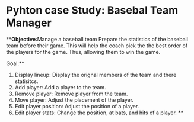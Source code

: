 # Pyhton case Study: Basebal Team Manager

****Objective**:Manage a baseball team
Prepare the statistics of the baseball team before their game. This will help the coach pick the the best order of the players for the game. Thus, allowing them to win the game. 

Goal:** 
1. Display lineup: Display the orignal members of the team and there statisitcs.
2. Add player: Add a player to the team.
3. Remove player: Remove player from the team.
4. Move player: Adjust the placement of the player.
5. Edit player position: Adjust the position of a player.
6. Edit player stats: Change the position, at bats, and hits of a player. **

